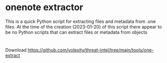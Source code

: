 # onenote extractor
This is a quick Python script for extracting files and metadata from .one files. At the time of the creation (2023-01-20) of this script there appear to be no Python scripts that can extract files or metadata from objects
#
Download
https://github.com/volexity/threat-intel/tree/main/tools/one-extract